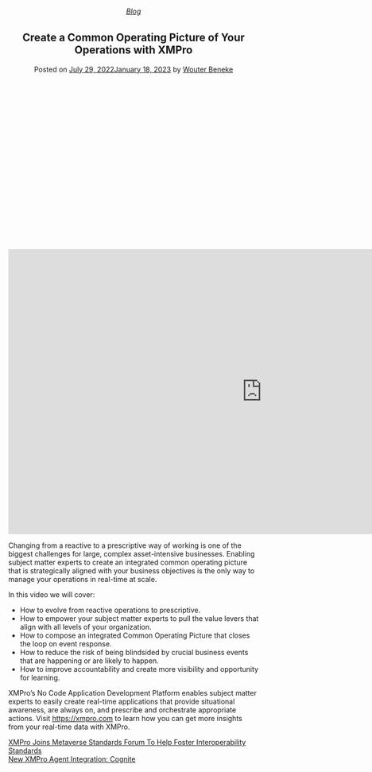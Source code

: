 
<article class="post-11399 post type-post status-publish format-video has-post-thumbnail hentry category-blog tag-common-operating-picture post_format-post-format-video" id="post-11399">
<div class="article-inner">
<header class="entry-header">
<div class="entry-header-text entry-header-text-top text-center">
<h6 class="entry-category is-xsmall"><a href="https://xmpro.com/category/blog/" rel="category tag">Blog</a></h6><h1 class="entry-title">Create a Common Operating Picture of Your Operations with XMPro</h1><div class="entry-divider is-divider small"></div>
<div class="entry-meta uppercase is-xsmall">
<span class="posted-on">Posted on <a href="https://xmpro.com/create-a-common-operating-picture-of-your-operations-with-xmpro/" rel="bookmark"><time class="entry-date published" datetime="2022-07-29T05:02:32+00:00">July 29, 2022</time><time class="updated" datetime="2023-01-18T06:31:21+00:00">January 18, 2023</time></a></span> <span class="byline">by <span class="meta-author vcard"><a class="url fn n" href="https://xmpro.com/author/wbeneke/">Wouter Beneke</a></span></span> </div>
</div>
</header>
<div class="entry-content single-page">
<div class="video video-fit mb" style="padding-top:56.25%;"><p><iframe allow="accelerometer; autoplay; clipboard-write; encrypted-media; gyroscope; picture-in-picture" allowfullscreen="" frameborder="0" height="574" loading="lazy" src="https://www.youtube.com/embed/_YxP-T5xb1k?feature=oembed" title="Create a Common Operating Picture of Your Operations with XMPro" width="1020"></iframe></p>
</div>
<p><span class="style-scope yt-formatted-string" dir="auto">Changing from a reactive to a prescriptive way of working is one of the biggest challenges for large, complex asset-intensive businesses. Enabling subject matter experts to create an integrated common operating picture that is strategically aligned with your business objectives is the only way to manage your operations in real-time at scale. </span></p>
<p><span class="style-scope yt-formatted-string" dir="auto">In this video we will cover: </span></p>
<ul>
<li><span class="style-scope yt-formatted-string" dir="auto">How to evolve from reactive operations to prescriptive. </span></li>
<li><span class="style-scope yt-formatted-string" dir="auto">How to empower your subject matter experts to pull the value levers that align with all levels of your organization. </span></li>
<li><span class="style-scope yt-formatted-string" dir="auto">How to compose an integrated Common Operating Picture that closes the loop on event response. </span></li>
<li><span class="style-scope yt-formatted-string" dir="auto">How to reduce the risk of being blindsided by crucial business events that are happening or are likely to happen.  </span></li>
<li><span class="style-scope yt-formatted-string" dir="auto">How to improve accountability and create more visibility and opportunity for learning. </span></li>
</ul>
<p><span class="style-scope yt-formatted-string" dir="auto">XMPro’s No Code Application Development Platform enables subject matter experts to easily create real-time applications that provide situational awareness, are always on, and prescribe and orchestrate appropriate actions. Visit </span><a class="yt-simple-endpoint style-scope yt-formatted-string" dir="auto" href="https://www.youtube.com/redirect?event=video_description&amp;redir_token=QUFFLUhqbTd5SWJOSGU1aC1DWmkyUmJFc1lKZENwZHFaZ3xBQ3Jtc0tudjZJT0RuVGlJOWh5Y3huNGFIMExqMC1raVRTSmptc1BLSUJENUVsUU1UdWo2ZjFJU1hRVjlEQklTUmF1ZEtXUHR5X0FkNkhfOWZlc2xTSC0tYjg0a2JRZDBMMHU2cjFVTmpkRk5iRjVOR2tMVlo1NA&amp;q=https%3A%2F%2Fxmpro.com%2F&amp;v=_YxP-T5xb1k" rel="nofollow noopener" spellcheck="false" target="_blank">https://xmpro.com</a><span class="style-scope yt-formatted-string" dir="auto"> to learn how you can get more insights from your real-time data with XMPro.</span></p>
<div class="blog-share text-center"><div class="is-divider medium"></div><div class="social-icons share-icons share-row relative"><a aria-label="Share on WhatsApp" class="icon button circle is-outline tooltip whatsapp show-for-medium" data-action="share/whatsapp/share" href="whatsapp://send?text=Create%20a%20Common%20Operating%20Picture%20of%20Your%20Operations%20with%20XMPro - https://xmpro.com/create-a-common-operating-picture-of-your-operations-with-xmpro/" title="Share on WhatsApp"><i class="icon-whatsapp"></i></a><a aria-label="Share on Facebook" class="icon button circle is-outline tooltip facebook" data-label="Facebook" href="https://www.facebook.com/sharer.php?u=https://xmpro.com/create-a-common-operating-picture-of-your-operations-with-xmpro/" onclick="window.open(this.href,this.title,'width=500,height=500,top=300px,left=300px'); return false;" rel="noopener nofollow" target="_blank" title="Share on Facebook"><i class="icon-facebook"></i></a><a aria-label="Share on Twitter" class="icon button circle is-outline tooltip twitter" href="https://twitter.com/share?url=https://xmpro.com/create-a-common-operating-picture-of-your-operations-with-xmpro/" onclick="window.open(this.href,this.title,'width=500,height=500,top=300px,left=300px'); return false;" rel="noopener nofollow" target="_blank" title="Share on Twitter"><i class="icon-twitter"></i></a><a aria-label="Email to a Friend" class="icon button circle is-outline tooltip email" href="/cdn-cgi/l/email-protection#6a55191f08000f091e5729180f0b1e0f4f585a0b4f585a2905070705044f585a251a0f180b1e03040d4f585a3a03091e1f180f4f585a050c4f585a33051f184f585a251a0f180b1e030504194f585a1d031e024f585a32273a18054c08050e135729020f09014f585a1e0203194f585a051f1e4f592b4f585a021e1e1a194f592b4f582c4f582c12071a1805440905074f582c09180f0b1e0f470b4709050707050447051a0f180b1e03040d471a03091e1f180f47050c4713051f1847051a0f180b1e03050419471d031e024712071a18054f582c" rel="nofollow" title="Email to a Friend"><i class="icon-envelop"></i></a><a aria-label="Pin on Pinterest" class="icon button circle is-outline tooltip pinterest" href="https://pinterest.com/pin/create/button?url=https://xmpro.com/create-a-common-operating-picture-of-your-operations-with-xmpro/&amp;media=https://xmpro.com/wp-content/uploads/2022/07/Main-Banner-Image-Header-1024x576.jpg&amp;description=Create%20a%20Common%20Operating%20Picture%20of%20Your%20Operations%20with%20XMPro" onclick="window.open(this.href,this.title,'width=500,height=500,top=300px,left=300px'); return false;" rel="noopener nofollow" target="_blank" title="Pin on Pinterest"><i class="icon-pinterest"></i></a><a aria-label="Share on LinkedIn" class="icon button circle is-outline tooltip linkedin" href="https://www.linkedin.com/shareArticle?mini=true&amp;url=https://xmpro.com/create-a-common-operating-picture-of-your-operations-with-xmpro/&amp;title=Create%20a%20Common%20Operating%20Picture%20of%20Your%20Operations%20with%20XMPro" onclick="window.open(this.href,this.title,'width=500,height=500,top=300px,left=300px'); return false;" rel="noopener nofollow" target="_blank" title="Share on LinkedIn"><i class="icon-linkedin"></i></a></div></div></div>
<nav class="navigation-post" id="nav-below" role="navigation">
<div class="flex-row next-prev-nav bt bb">
<div class="flex-col flex-grow nav-prev text-left">
<div class="nav-previous"><a href="https://xmpro.com/xmpro-joins-metaverse-standards-forum-to-help-foster-interoperability-standards/" rel="prev"><span class="hide-for-small"><i class="icon-angle-left"></i></span> XMPro Joins Metaverse Standards Forum To Help Foster Interoperability Standards</a></div>
</div>
<div class="flex-col flex-grow nav-next text-right">
<div class="nav-next"><a href="https://xmpro.com/new-xmpro-agent-integration-cognite/" rel="next">New XMPro Agent Integration: Cognite <span class="hide-for-small"><i class="icon-angle-right"></i></span></a></div> </div>
</div>
</nav>
</div>
</article>
<div class="comments-area" id="comments">
</div>
